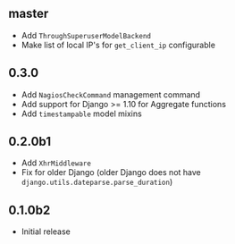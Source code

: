 ## master

* Add `ThroughSuperuserModelBackend`
* Make list of local IP's for ``get_client_ip`` configurable

## 0.3.0

* Add `NagiosCheckCommand` management command
* Add support for Django >= 1.10 for Aggregate functions
* Add `timestampable` model mixins

## 0.2.0b1

* Add `XhrMiddleware`
* Fix for older Django (older Django does not have `django.utils.dateparse.parse_duration`)

## 0.1.0b2

* Initial release
